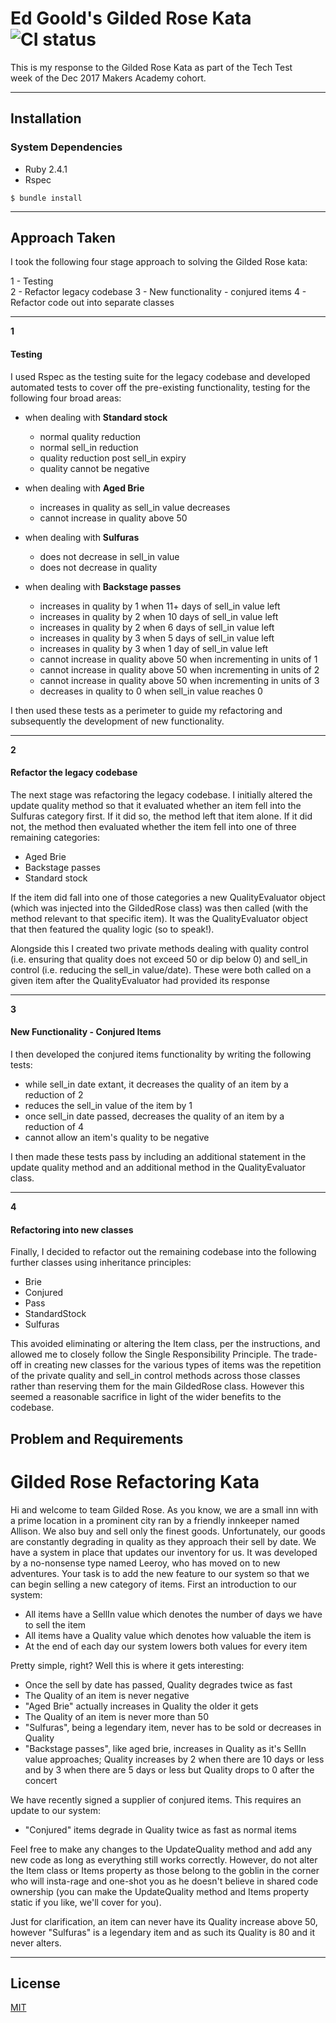 # **Ed Goold's Gilded Rose Kata** ![CI status](https://img.shields.io/badge/build-passing-brightgreen.svg)

This is my response to the Gilded Rose Kata as part of the Tech Test  
week of the Dec 2017 Makers Academy cohort.

---

## Installation

### System Dependencies

* Ruby 2.4.1
* Rspec

`$ bundle install`

---

## Approach Taken

I took the following four stage approach to solving the Gilded Rose kata:

1 - Testing  
2 - Refactor legacy codebase
3 - New functionality - conjured items
4 - Refactor code out into separate classes

---  

**1**

#### Testing

I used Rspec as the testing suite for the legacy codebase and developed automated tests to cover off the pre-existing functionality, testing for the following four broad areas:

- when dealing with **Standard stock**
	- normal quality reduction
	- normal sell_in reduction
	- quality reduction post sell_in expiry
	- quality cannot be negative

- when dealing with **Aged Brie**
	- increases in quality as sell_in value decreases
	- cannot increase in quality above 50

- when dealing with **Sulfuras**
	- does not decrease in sell_in value
	- does not decrease in quality

- when dealing with **Backstage passes**
	- increases in quality by 1 when 11+ days of sell_in value left
	- increases in quality by 2 when 10 days of sell_in value left
	- increases in quality by 2 when 6 days of sell_in value left
	- increases in quality by 3 when 5 days of sell_in value left
	- increases in quality by 3 when 1 day of sell_in value left
	- cannot increase in quality above 50 when incrementing in units of 1
	- cannot increase in quality above 50 when incrementing in units of 2
	- cannot increase in quality above 50 when incrementing in units of 3
	- decreases in quality to 0 when sell_in value reaches 0

I then used these tests as a perimeter to guide my refactoring and subsequently the development of new functionality.

---

**2**

#### Refactor the legacy codebase

The next stage was refactoring the legacy codebase.  I initially altered the update quality method so that it evaluated whether an item fell into the Sulfuras category first.  If it did so, the method left that item alone.  If it did not, the method then evaluated whether the item fell into one of three remaining categories:

- Aged Brie
- Backstage passes
- Standard stock

If the item did fall into one of those categories a new QualityEvaluator object (which was injected into the GildedRose class) was then called (with the method relevant to that specific item).  It was the QualityEvaluator object that then featured the quality logic (so to speak!).

Alongside this I created two private methods dealing with quality control (i.e. ensuring that quality does not exceed 50 or dip below 0) and sell_in control (i.e. reducing the sell_in value/date).  These were both called on a given item after the QualityEvaluator had provided its response

---

**3**

#### New Functionality - Conjured Items

I then developed the conjured items functionality by writing the following tests:

 - while sell_in date extant, it decreases the quality of an item by a reduction of 2
 - reduces the sell_in value of the item by 1
 - once sell_in date passed, decreases the quality of an item by a reduction of 4  
 - cannot allow an item's quality to be negative

I then made these tests pass by including an additional statement in the update quality method and an additional method in the QualityEvaluator class.

---

**4**

#### Refactoring into new classes

Finally, I decided to refactor out the remaining codebase into the following further classes using inheritance principles:

- Brie  
- Conjured  
- Pass  
- StandardStock  
- Sulfuras

This avoided eliminating or altering the Item class, per the instructions, and allowed me to closely follow the Single Responsibility Principle.  The trade-off in creating new classes for the various types of items was the repetition of the private quality and sell_in control methods across those classes rather than reserving them for the main GildedRose class.  However this seemed a reasonable sacrifice in light of the wider benefits to the codebase.

## Problem and Requirements

# Gilded Rose Refactoring Kata

Hi and welcome to team Gilded Rose. As you know, we are a small inn with a
prime location in a prominent city ran by a friendly innkeeper named
Allison. We also buy and sell only the finest goods. Unfortunately, our
goods are constantly degrading in quality as they approach their sell by
date. We have a system in place that updates our inventory for us. It was
developed by a no-nonsense type named Leeroy, who has moved on to new
adventures. Your task is to add the new feature to our system so that we
can begin selling a new category of items. First an introduction to our
system:

- All items have a SellIn value which denotes the number of days we have
to sell the item
- All items have a Quality value which denotes how valuable the item is
- At the end of each day our system lowers both values for every item

Pretty simple, right? Well this is where it gets interesting:

- Once the sell by date has passed, Quality degrades twice as fast
- The Quality of an item is never negative
- "Aged Brie" actually increases in Quality the older it gets
- The Quality of an item is never more than 50
- "Sulfuras", being a legendary item, never has to be sold or decreases
in Quality
- "Backstage passes", like aged brie, increases in Quality as it's SellIn
value approaches; Quality increases by 2 when there are 10 days or less
and by 3 when there are 5 days or less but Quality drops to 0 after the
concert

We have recently signed a supplier of conjured items. This requires an
update to our system:

- "Conjured" items degrade in Quality twice as fast as normal items

Feel free to make any changes to the UpdateQuality method and add any
new code as long as everything still works correctly. However, do not
alter the Item class or Items property as those belong to the goblin
in the corner who will insta-rage and one-shot you as he doesn't
believe in shared code ownership (you can make the UpdateQuality
method and Items property static if you like, we'll cover for you).

Just for clarification, an item can never have its Quality increase
above 50, however "Sulfuras" is a legendary item and as such its
Quality is 80 and it never alters.

---

## License

[MIT](https://choosealicense.com/licenses/mit/)

